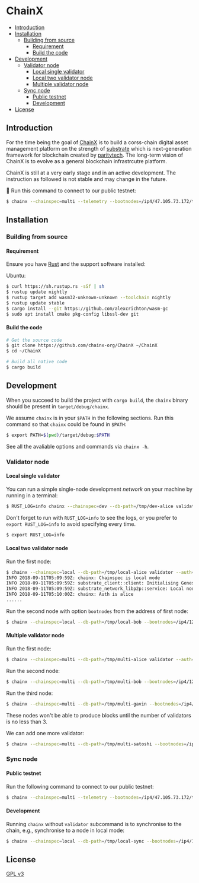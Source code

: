 # ChainX

<!-- TOC GFM -->

* [Introduction](#introduction)
* [Installation](#installation)
    * [Building from source](#building-from-source)
        * [Requirement](#requirement)
        * [Build the code](#build-the-code)
* [Development](#development)
    * [Validator node](#validator-node)
        * [Local single validator](#local-single-validator)
        * [Local two validator node](#local-two-validator-node)
        * [Multiple validator node](#multiple-validator-node)
    * [Sync node](#sync-node)
        * [Public testnet](#public-testnet)
        * [Development](#development-1)
* [License](#license)

<!-- /TOC -->

## Introduction

For the time being the goal of [ChainX](https://github.com/chainx-org/ChainX) is to build a corss-chain digital asset management platform on the strength of [substrate](https://github.com/paritytech/substrate) which is next-generation framework for blockchain created by [paritytech](https://github.com/paritytech). The long-term vision of ChainX is to evolve as a general blockchain infrastrcutre platform.

ChainX is still at a very early stage and in an active development. The instruction as followed is not stable and may change in the future.

:tada: Run this command to connect to our public testnet:

```bash
$ chainx --chainspec=multi --telemetry --bootnodes=/ip4/47.105.73.172/tcp/30333/p2p/QmW7aJxigxGFXLmn966nJBBCexZA4nfSiydeg1JfmGFC9q --db-path=/tmp/chainx
```

## Installation

### Building from source

#### Requirement

Ensure you have [Rust](https://www.rust-lang.org/) and the support software installed:

Ubuntu:

```bash
$ curl https://sh.rustup.rs -sSf | sh
$ rustup update nightly
$ rustup target add wasm32-unknown-unknown --toolchain nightly
$ rustup update stable
$ cargo install --git https://github.com/alexcrichton/wasm-gc
$ sudo apt install cmake pkg-config libssl-dev git
```

#### Build the code

```bash
# Get the source code
$ git clone https://github.com/chainx-org/ChainX ~/ChainX
$ cd ~/ChainX

# Build all native code
$ cargo build
```

## Development

When you succeed to build the project with `cargo build`, the `chainx` binary should be present in `target/debug/chainx`.

We assume `chainx` is in your `$PATH` in the following sections. Run this command so that `chainx` could be found in `$PATH`:

```bash
$ export PATH=$(pwd)/target/debug:$PATH
```

See all the avaliable options and commands via `chainx -h`.

### Validator node

#### Local single validator

You can run a simple single-node development _network_ on your machine by running in a terminal:

```bash
$ RUST_LOG=info chainx --chainspec=dev --db-path=/tmp/dev-alice validator --auth=alice
```

Don't forget to run with `RUST_LOG=info` to see the logs, or you prefer to `export RUST_LOG=info` to avoid specifying every time.

```bash
$ export RUST_LOG=info
```

#### Local two validator node

Run the first node:

```bash
$ chainx --chainspec=local --db-path=/tmp/local-alice validator --auth=alice
INFO 2018-09-11T05:09:59Z: chainx: Chainspec is local mode
INFO 2018-09-11T05:09:59Z: substrate_client::client: Initialising Genesis block/state (state: 0x1529…4159, header-hash: 0xbcf4…9a00)
INFO 2018-09-11T05:09:59Z: substrate_network_libp2p::service: Local node address is: /ip4/127.0.0.1/tcp/20222/p2p/Qmevv1ggYD5dLf3MwAJ5zKeRGtnjfV7i85cPAsYwNaVW2o
INFO 2018-09-11T05:10:00Z: chainx: Auth is alice
......
```

Run the second node with option `bootnodes` from the address of first node:

```bash
$ chainx --chainspec=local --db-path=/tmp/local-bob --bootnodes=/ip4/127.0.0.1/tcp/20222/p2p/Qmevv1ggYD5dLf3MwAJ5zKeRGtnjfV7i85cPAsYwNaVW2o validator --auth=bob
```

#### Multiple validator node

Run the first node:

```bash
$ chainx --chainspec=multi --db-path=/tmp/multi-alice validator --auth=alice
```

Run the second node:

```bash
$ chainx --chainspec=multi --db-path=/tmp/multi-bob --bootnodes=/ip4/127.0.0.1/tcp/20222/p2p/QmWrZEJcYn3m8HeiHsYDVH1apitFF1h4ojyRYu9AjFkTuH validator --auth=bob
```

Run the third node:

```bash
$ chainx --chainspec=multi --db-path=/tmp/multi-gavin --bootnodes=/ip4/127.0.0.1/tcp/20222/p2p/QmWrZEJcYn3m8HeiHsYDVH1apitFF1h4ojyRYu9AjFkTuH validator --auth=gavin
```

These nodes won't be able to produce blocks until the number of validators is no less than 3.

We can add one more validator:

```bash
$ chainx --chainspec=multi --db-path=/tmp/multi-satoshi --bootnodes=/ip4/127.0.0.1/tcp/20222/p2p/QmWrZEJcYn3m8HeiHsYDVH1apitFF1h4ojyRYu9AjFkTuH validator --auth=satoshi
```

### Sync node

#### Public testnet

Run the following command to connect to our public testnet:

```bash
$ chainx --chainspec=multi --telemetry --bootnodes=/ip4/47.105.73.172/tcp/30333/p2p/QmW7aJxigxGFXLmn966nJBBCexZA4nfSiydeg1JfmGFC9q --db-path=/tmp/chainx
```

#### Development

Running `chainx` without `validator` subcommand is to synchronise to the chain, e.g., synchronise to a node in local mode:

```bash
$ chainx --chainspec=local --db-path=/tmp/local-sync --bootnodes=/ip4/127.0.0.1/tcp/20222/p2p/Qmevv1ggYD5dLf3MwAJ5zKeRGtnjfV7i85cPAsYwNaVW2o
```

## License

[GPL v3](LICENSE)
